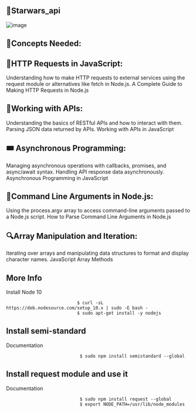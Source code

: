 ## 🎲Starwars_api

  ![image](https://github.com/hyper-ayoub/alx-interview/assets/133155846/b5d93942-17f8-4df4-8422-fb29e5ee5a3c)
## 🔑Concepts Needed:

## 🧠HTTP Requests in JavaScript:
Understanding how to make HTTP requests to external services using the request module or alternatives like fetch in Node.js.
A Complete Guide to Making HTTP Requests in Node.js


## 🥉Working with APIs:
Understanding the basics of RESTful APIs and how to interact with them.
Parsing JSON data returned by APIs.
Working with APIs in JavaScript


## 🎟 Asynchronous Programming:
Managing asynchronous operations with callbacks, promises, and async/await syntax.
Handling API response data asynchronously.
Asynchronous Programming in JavaScript

## 🧶Command Line Arguments in Node.js:

Using the process.argv array to access command-line arguments passed to a Node.js script.
How to Parse Command Line Arguments in Node.js


## 🔍Array Manipulation and Iteration:
Iterating over arrays and manipulating data structures to format and display character names.
JavaScript Array Methods


## More Info
Install Node 10

                               $ curl -sL https://deb.nodesource.com/setup_10.x | sudo -E bash -
                               $ sudo apt-get install -y nodejs
                               
## Install semi-standard
  Documentation

                                $ sudo npm install semistandard --global
                                
## Install request module and use it
Documentation

                                $ sudo npm install request --global
                                $ export NODE_PATH=/usr/lib/node_modules
















